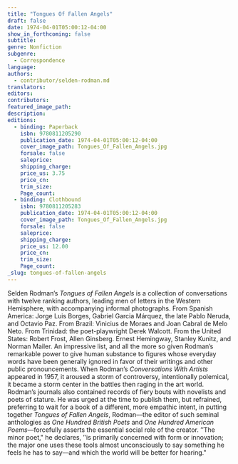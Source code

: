 ```yaml
---
title: "Tongues Of Fallen Angels"
draft: false
date: 1974-04-01T05:00:12-04:00
show_in_forthcoming: false
subtitle:
genre: Nonfiction
subgenre:
  - Correspondence
language:
authors:
  - contributor/selden-rodman.md
translators:
editors:
contributors:
featured_image_path:
description:
editions:
  - binding: Paperback
    isbn: 9780811205290
    publication_date: 1974-04-01T05:00:12-04:00
    cover_image_path: Tongues_Of_Fallen_Angels.jpg
    forsale: false
    saleprice:
    shipping_charge:
    price_us: 3.75
    price_cn:
    trim_size:
    Page_count:
  - binding: Clothbound
    isbn: 9780811205283
    publication_date: 1974-04-01T05:00:12-04:00
    cover_image_path: Tongues_Of_Fallen_Angels.jpg
    forsale: false
    saleprice:
    shipping_charge:
    price_us: 12.00
    price_cn:
    trim_size:
    Page_count:
_slug: tongues-of-fallen-angels
---
```


Selden Rodman’s _Tongues of Fallen Angels_ is a collection of conversations with twelve ranking authors, leading men of letters in the Western Hemisphere, with accompanying informal photographs. From Spanish America: Jorge Luis Borges, Gabriel Garcia Márquez, the late Pablo Neruda, and Octavio Paz. From Brazil: Vinicius de Moraes and Joan Cabral de Melo Neto. From Trinidad: the poet-playwright Derek Walcott. From the United States: Robert Frost, Allen Ginsberg. Ernest Hemingway, Stanley Kunitz, and Norman Mailer. An impressive list, and all the more so given Rodman’s remarkable power to give human substance to figures whose everyday words have been generally ignored in favor of their writings and other public pronouncements. When Rodman’s _Conversations With Artists_ appeared in 1957, it aroused a storm of controversy, intentionally polemical, it became a storm center in the battles then raging in the art world. Rodman’s journals also contained records of fiery bouts with novelists and poets of stature. He was urged at the time to publish them, but refrained, preferring to wait for a book of a different, more empathic intent, in putting together _Tongues of Fallen Angels_, Rodman––the editor of such seminal anthologies as _One Hundred British Poets_ and _One Hundred American Poems_––forcefully asserts the essential social role of the creator. ’’The minor poet," he declares, ’’is primarily concerned with form or innovation; the major one uses these tools almost unconsciously to say something he feels he has to say––and which the world will be better for hearing."

